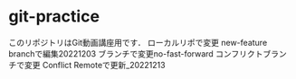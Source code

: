 # git-practice
このリポジトリはGit動画講座用です．
ローカルリポで変更
new-feature branchで編集20221203
ブランチで変更no-fast-forward
コンフリクトブランチで変更
Conflict Remoteで更新_20221213
